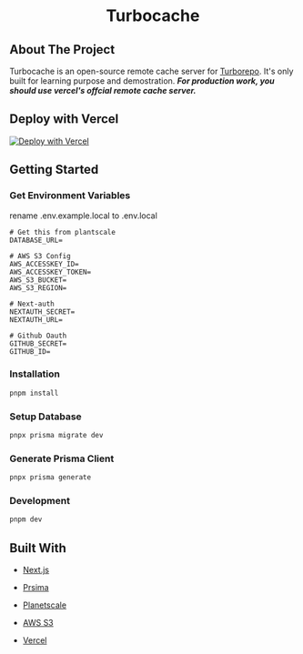 <div align="center">
  <h1 align="center">Turbocache</h3>
</div>

## About The Project

Turbocache is an open-source remote cache server for [Turborepo](https://turborepo.org/docs/core-concepts/remote-caching). It's only built for learning purpose and demostration. ***For production work, you should use vercel's offcial remote cache server.***

## Deploy with Vercel
[![Deploy with Vercel](https://vercel.com/button)](https://vercel.com/new/clone?repository-url=https%3A%2F%2Fgithub.com%2Fpromer94%2Fturbocache&env=DATABASE_URL,AWS_ACCESSKEY_ID,AWS_ACCESSKEY_TOKEN,AWS_S3_BUCKET,AWS_S3_REGION,NEXTAUTH_SECRET,NEXTAUTH_URL,GITHUB_ID,GITHUB_SECRET&project-name=my-turbocache&repo-name=my-turbocache)


## Getting Started

### Get Environment Variables

rename .env.example.local to .env.local

```
# Get this from plantscale
DATABASE_URL=

# AWS S3 Config
AWS_ACCESSKEY_ID=
AWS_ACCESSKEY_TOKEN=
AWS_S3_BUCKET=
AWS_S3_REGION=

# Next-auth
NEXTAUTH_SECRET=
NEXTAUTH_URL=

# Github Oauth
GITHUB_SECRET=
GITHUB_ID=
```


### Installation

```bash
pnpm install
```

### Setup Database

```bash
pnpx prisma migrate dev
```

### Generate Prisma Client

```bash
pnpx prisma generate
```

### Development
```bash
pnpm dev
```

## Built With

* [Next.js](https://nextjs.org)

* [Prsima](https://www.prisma.io)

* [Planetscale](https://planetscale.com)

* [AWS S3](https://aws.amazon.com/s3)

* [Vercel](https://vercel.com)


